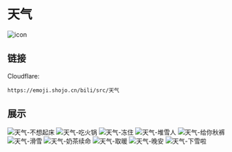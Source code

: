 # 天气
![icon](https://emoji.shojo.cn/bili/src/天气/icon.png)
## 链接
Cloudflare:
```
https://emoji.shojo.cn/bili/src/天气
```
## 展示
![天气-不想起床](https://emoji.shojo.cn/bili/src/天气/天气-不想起床.png)
![天气-吃火锅](https://emoji.shojo.cn/bili/src/天气/天气-吃火锅.png)
![天气-冻住](https://emoji.shojo.cn/bili/src/天气/天气-冻住.png)
![天气-堆雪人](https://emoji.shojo.cn/bili/src/天气/天气-堆雪人.png)
![天气-给你秋裤](https://emoji.shojo.cn/bili/src/天气/天气-给你秋裤.png)
![天气-滑雪](https://emoji.shojo.cn/bili/src/天气/天气-滑雪.png)
![天气-奶茶续命](https://emoji.shojo.cn/bili/src/天气/天气-奶茶续命.png)
![天气-取暖](https://emoji.shojo.cn/bili/src/天气/天气-取暖.png)
![天气-晚安](https://emoji.shojo.cn/bili/src/天气/天气-晚安.png)
![天气-下雪啦](https://emoji.shojo.cn/bili/src/天气/天气-下雪啦.png)
